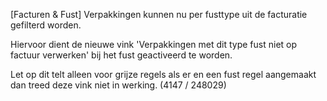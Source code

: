 [Facturen & Fust] Verpakkingen kunnen nu per fusttype uit de facturatie gefilterd worden.

Hiervoor dient de nieuwe vink 'Verpakkingen met dit type fust niet op factuur verwerken' bij het fust geactiveerd te worden.

Let op dit telt alleen voor grijze regels als er en een fust regel aangemaakt dan treed deze vink niet in werking.
(4147 / 248029)

